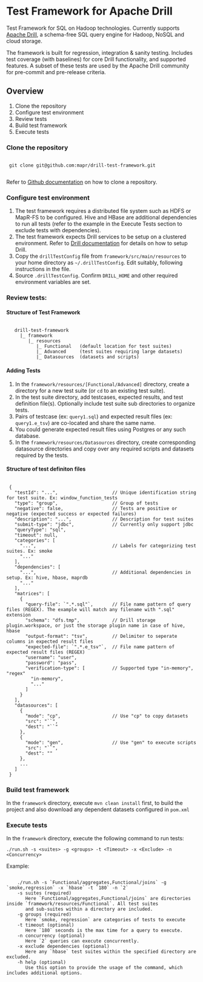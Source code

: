 # Test Framework for Apache Drill

Test Framework for SQL on Hadoop technologies. Currently supports [Apache Drill](http://drill.apache.org/), a schema-free SQL query engine for Hadoop, NoSQL and cloud storage.

The framework is built for regression, integration & sanity testing. Includes test coverage (with baselines) for core Drill functionality, and supported features. A subset of these tests are used by the Apache Drill community for pre-commit and pre-release criteria.

## Overview
 1. Clone the repository
 2. Configure test environment
 3. Review tests
 4. Build test framework
 5. Execute tests

### Clone the repository
 <pre><code>
 git clone git@github.com:mapr/drill-test-framework.git
 </code></pre>
Refer to [Github documentation](https://help.github.com/articles/cloning-a-repository) on how to clone a repository. 

### Configure test environment
 1. The test framework requires a distributed file system such as HDFS or MapR-FS to be configured. Hive and HBase are additional dependencies to run all tests (refer to the example in the Execute Tests section to exclude tests with dependencies).
 2. The test framework expects Drill services to be setup on a clustered environment. Refer to [Drill documentation](http://drill.apache.org/docs/installing-drill-in-distributed-mode) for details on how to setup Drill.
 3. Copy the `drillTestConfig` file from `framework/src/main/resources` to your home directory as `~/.drillTestConfig`. Edit suitably, following instructions in the file.
 4. Source `.drillTestConfig`. Confirm `DRILL_HOME` and other required environment variables are set. 

### Review tests:

#### Structure of Test Framework
 <pre><code>
   drill-test-framework
     |_ framework
        |_ resources
           |_ Functional   (default location for test suites) 
           |_ Advanced     (test suites requiring large datasets)
           |_ Datasources  (datasets and scripts)
</code></pre>

#### Adding Tests
 1. In the `framework/resources/[Functional/Advanced]` directory, create a directory for a new test suite (or `cd` to an existing test suite).
 2. In the test suite directory, add testcases, expected results, and test definition file(s). Optionally include test suite sub directories to organize tests. 
 3. Pairs of testcase (ex: `query1.sql`) and expected result files (ex: `query1.e_tsv`) are co-located and share the same name.
 4. You could generate expected result files using Postgres or any such database.
 5. In the `framework/resources/Datasources` directory, create corresponding datasource directories and copy over any required scripts and datasets required by the tests.

#### Structure of test definiton files

 <pre><code>
 {
   "testId": "...",                    // Unique identification string for test suite. Ex: window_function_tests
   "type": "group",                    // Group of tests
   "negative": false,                  // Tests are positive or negative (expected success or expected failures)
   "description": "...",               // Description for test suites
   "submit-type": "jdbc",              // Currently only support jdbc
   "queryType": "sql",              
   "timeout": null,
   "categories": [
     "...",                            // Labels for categorizing test suites. Ex: smoke
     "..."
   ],
   "dependencies": [
     "...",                            // Additional dependencies in setup. Ex: hive, hbase, maprdb
     "..."  
   ],
   "matrices": [
     {
       "query-file": `".*.sql"`,       // File name pattern of query files (REGEX). The example will match any filename with ".sql" extension
       "schema": "dfs.tmp",            // Drill storage plugin.workspace, or just the storage plugin name in case of hive, hbase
       "output-format": "tsv",         // Delimiter to seperate columns in expected result files
       "expected-file": `".*.e_tsv"`,  // File name pattern of expected result files (REGEX)
       "username": "user",
       "password": "pass",
       "verification-type": [          // Supported type "in-memory", "regex"
         "in-memory",
         "..."
       ]
     }
   ],
   "datasources": [
     {
       "mode": "cp",                   // Use "cp" to copy datasets
       "src": "`<Source path on local file system>`",
       "dest": "`<Destination path on DFS>`"
     },
     {
       "mode": "gen",                  // Use "gen" to execute scripts
       "src": "`<Source path on local file system>`",
       "dest": ""
     },
     ...
   ]
 }
</code></pre>

### Build test framework
In the `framework` directory, execute `mvn clean install` first, to build the project and also download any dependent datasets configured in `pom.xml`

### Execute tests
In the `framework` directory, execute the following command to run tests:

`./run.sh -s <suites> -g <groups> -t <Timeout> -x <Exclude> -n <Concurrency>`

Example:
 <pre><code>
 	./run.sh -s `Functional/aggregates,Functional/joins` -g `smoke,regression` -x `hbase` -t `180` -n `2`
    -s suites (required)
       Here `Functional/aggregates,Functional/joins` are directories inside `framework/resources/Functional`. All test suites
       and sub-suites within a directory are included.
    -g groups (required)
       Here `smoke, regression` are categories of tests to execute
    -t timeout (optional)
       Here `180` seconds is the max time for a query to execute.
    -n concurrency (optional)
       Here `2` queries can execute concurrently.
    -x exclude dependencies (optional)
       Here any `hbase` test suites within the specified directory are excluded.
    -h help (optional)
       Use this option to provide the usage of the command, which includes additional options.
</code></pre>

